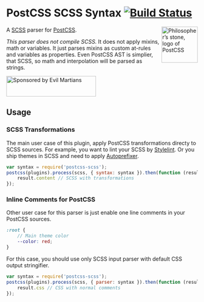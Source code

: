 # PostCSS SCSS Syntax [![Build Status][ci-img]][ci]

<img align="right" width="95" height="95"
     title="Philosopher’s stone, logo of PostCSS"
     src="http://postcss.github.io/postcss/logo.svg">

A [SCSS] parser for [PostCSS].

*This parser does not compile SCSS.*
It does not apply mixins, math or variables.
It just parses mixins as custom at-rules and variables as properties.
Even PostCSS AST is simplier, that SCSS, so math and interpolation
will be parsed as strings.

[PostCSS]: https://github.com/postcss/postcss
[ci-img]:  https://img.shields.io/travis/postcss/postcss-scss.svg
[SCSS]:    http://sass-lang.com/
[ci]:      https://travis-ci.org/postcss/postcss-scss

<a href="https://evilmartians.com/?utm_source=postcss">
<img src="https://evilmartians.com/badges/sponsored-by-evil-martians.svg" alt="Sponsored by Evil Martians" width="236" height="54">
</a>

## Usage

### SCSS Transformations

The main user case of this plugin, apply PostCSS transformations directy
to SCSS sources. For example, you want to lint your SCSS by [Stylelint].
Or you ship themes in SCSS and need to apply [Autoprefixer].

```js
var syntax = require('postcss-scss');
postcss(plugins).process(scss, { syntax: syntax }).then(function (result) {
    result.content // SCSS with transformations
});
```

[Autoprefixer]: https://github.com/postcss/autoprefixer
[Stylelint]:    http://stylelint.io/

### Inline Comments for PostCSS

Other user case for this parser is just enable one line comments
in your PostCSS sources.

```scss
:root {
    // Main theme color
    --color: red;
}
```

For this case, you should use only SCSS input parser
with default CSS output stringifier.

```js
var syntax = require('postcss-scss');
postcss(plugins).process(scss, { parser: syntax }).then(function (result) {
    result.css // CSS with normal comments
});
```
